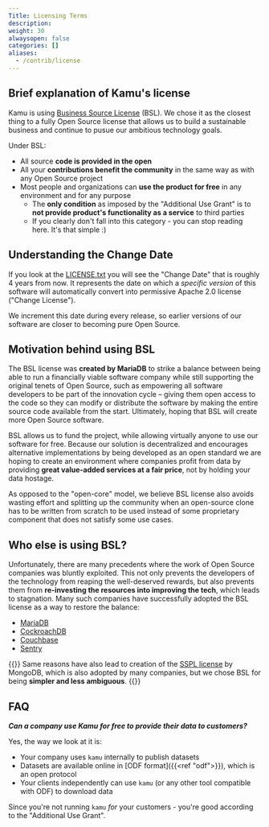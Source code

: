```yaml
---
Title: Licensing Terms
description:
weight: 30
alwaysopen: false
categories: []
aliases:
  - /contrib/license
---
```


## Brief explanation of Kamu's license

Kamu is using [Business Source License](https://mariadb.com/bsl-faq-adopting/) (BSL). We chose it as the closest thing to a fully Open Source license that allows us to build a sustainable business and continue to pusue our ambitious technology goals.

Under BSL:

- All source **code is provided in the open**
- All your **contributions benefit the community** in the same way as with any Open Source project
- Most people and organizations can **use the product for free** in any environment and for any purpose
  - The **only condition** as imposed by the "Additional Use Grant" is to **not provide product's functionality as a service** to third parties
  - If you clearly don't fall into this category - you can stop reading here. It's that simple :)

## Understanding the Change Date

If you look at the [LICENSE.txt](https://github.com/kamu-data/kamu-cli/blob/master/LICENSE.txt) you will see the "Change Date" that is roughly 4 years from now. It represents the date on which a _specific version_ of this software will automatically convert into permissive Apache 2.0 license ("Change License").

We increment this date during every release, so earlier versions of our software are closer to becoming pure Open Source.

## Motivation behind using BSL

The BSL license was **created by MariaDB** to strike a balance between being able to run a financially viable software company while still supporting the original tenets of Open Source, such as empowering all software developers to be part of the innovation cycle – giving them open access to the code so they can modify or distribute the software by making the entire source code available from the start. Ultimately, hoping that BSL will create more Open Source software.

BSL allows us to fund the project, while allowing virtually anyone to use our software for free. Because our solution is decentralized and encourages alternative implementations by being developed as an open standard we are hoping to create an environment where companies profit from data by providing **great value-added services at a fair price**, not by holding your data hostage.

As opposed to the "open-core" model, we believe BSL license also avoids wasting effort and splitting up the community when an open-source clone has to be written from scratch to be used instead of some proprietary component that does not satisfy some use cases.

## Who else is using BSL?

Unfortunately, there are many precedents where the work of Open Source companies was bluntly exploited. This not only prevents the developers of the technology from reaping the well-deserved rewards, but also prevents them from **re-investing the resources into improving the tech**, which leads to stagnation. Many such companies have successfully adopted the BSL license as a way to restore the balance:

- [MariaDB](https://mariadb.com/bsl-faq-adopting/)
- [CockroachDB](https://www.cockroachlabs.com/blog/oss-relicensing-cockroachdb/)
- [Couchbase](https://blog.couchbase.com/couchbase-adopts-bsl-license/)
- [Sentry](https://blog.sentry.io/2019/11/06/relicensing-sentry)

{{<info>}}
Same reasons have also lead to creation of the [SSPL license](https://www.mongodb.com/licensing/server-side-public-license/faq) by MongoDB, which is also adopted by many companies, but we chose BSL for being **simpler and less ambiguous**.
{{</info>}}

## FAQ

**_Can a company use Kamu for free to provide their data to customers?_**

Yes, the way we look at it is:

- Your company uses `kamu` internally to publish datasets
- Datasets are available online in [ODF format]({{<ref "odf">}}), which is an open protocol
- Your clients independently can use `kamu` (or any other tool compatible with ODF) to download data

Since you're not running `kamu` _for_ your customers - you're good according to the "Additional Use Grant".
